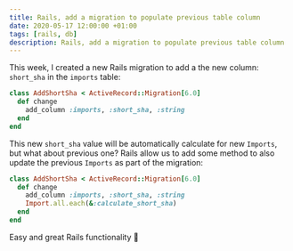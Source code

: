 ```yaml
---
title: Rails, add a migration to populate previous table column
date: 2020-05-17 12:00:00 +01:00
tags: [rails, db]
description: Rails, add a migration to populate previous table column
---
```


This week, I created a new Rails migration to add a the new column: `short_sha` in the `imports` table:

```ruby
class AddShortSha < ActiveRecord::Migration[6.0]
  def change
    add_column :imports, :short_sha, :string
  end
end
```

This new `short_sha` value will be automatically calculate for new `Imports`, but what about previous one?
Rails allow us to add some method to also update the previous `Imports` as part of the migration:

```ruby
class AddShortSha < ActiveRecord::Migration[6.0]
  def change
    add_column :imports, :short_sha, :string
    Import.all.each(&:calculate_short_sha)
  end
end
```

Easy and great Rails functionality 🍻


